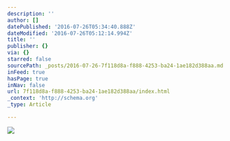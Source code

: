 ```yaml
---
description: ''
author: []
datePublished: '2016-07-26T05:34:40.888Z'
dateModified: '2016-07-26T05:12:14.994Z'
title: ''
publisher: {}
via: {}
starred: false
sourcePath: _posts/2016-07-26-7f118d8a-f888-4253-ba24-1ae182d388aa.md
inFeed: true
hasPage: true
inNav: false
url: 7f118d8a-f888-4253-ba24-1ae182d388aa/index.html
_context: 'http://schema.org'
_type: Article

---
```

![](https://the-grid-user-content.s3-us-west-2.amazonaws.com/52bdcd6d-a71c-4e29-99d1-184609256adf.jpg)